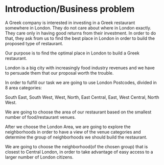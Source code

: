 # Introduction/Business problem

A Greek company is interested in investing in a Greek restaurant somewhere in London.
They do not care about where in London exactly. They care only in having good returns from their investment. In order to do that, they ask from us to find the best place in London in order to build the proposed type of restaurant. 

Our purpose is to find the optimal place in London to build a Greek restaurant. 

London is a big city with increasingly food industry revenues and we have to persuade them that our proposal worth the trouble. 

In order to fulfill our task we are going to use London Postcodes, divided in 8 area categories:

South East, South West, West, North, East Central, East, West Central, North West.

We are going to choose the area of our restaurant based on the smallest number of food/restaurant venues. 

After we choose the London Area, we are going to explore the neighborhoods in order to have a view of the venue categories and determine the group of neighborhoods we should build the restaurant.

We are going to choose the neighborhood(of the chosen group) that is closest to Central London, in order to take advantage of easy access to a larger number of London citizens.

